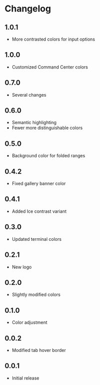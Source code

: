 # Changelog

## 1.0.1

- More contrasted colors for input options

## 1.0.0

- Customized Command Center colors

## 0.7.0

- Several changes

## 0.6.0

- Semantic highlighting
- Fewer more distinguishable colors

## 0.5.0

- Background color for folded ranges

## 0.4.2

- Fixed gallery banner color

## 0.4.1

- Added Ice contrast variant

## 0.3.0

- Updated terminal colors

## 0.2.1

- New logo

## 0.2.0

- Slightly modified colors

## 0.1.0

- Color adjustment

## 0.0.2

- Modified tab hover border

## 0.0.1

- Initial release
